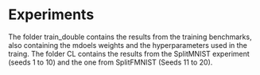 # Experiments

The folder train_double contains the results from the training benchmarks, also containing the mdoels weights and the hyperparameters used in the traing. The folder CL contains the results from the SplitMNIST experiment (seeds 1 to 10) and the one from SplitFMNIST (Seeds 11 to 20).

